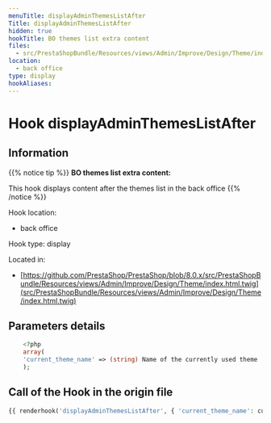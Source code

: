 ```yaml
---
menuTitle: displayAdminThemesListAfter
Title: displayAdminThemesListAfter
hidden: true
hookTitle: BO themes list extra content
files:
  - src/PrestaShopBundle/Resources/views/Admin/Improve/Design/Theme/index.html.twig
location:
  - back office
type: display
hookAliases:
---
```


# Hook displayAdminThemesListAfter

## Information

{{% notice tip %}}
**BO themes list extra content:** 

This hook displays content after the themes list in the back office
{{% /notice %}}

Hook location:
  - back office

Hook type: display

Located in: 
  - [https://github.com/PrestaShop/PrestaShop/blob/8.0.x/src/PrestaShopBundle/Resources/views/Admin/Improve/Design/Theme/index.html.twig](src/PrestaShopBundle/Resources/views/Admin/Improve/Design/Theme/index.html.twig)

## Parameters details

```php
    <?php
    array(
    'current_theme_name' => (string) Name of the currently used theme
    );
```

## Call of the Hook in the origin file

```php
{{ renderhook('displayAdminThemesListAfter', { 'current_theme_name': currentlyUsedTheme.get('name') }) }}
```